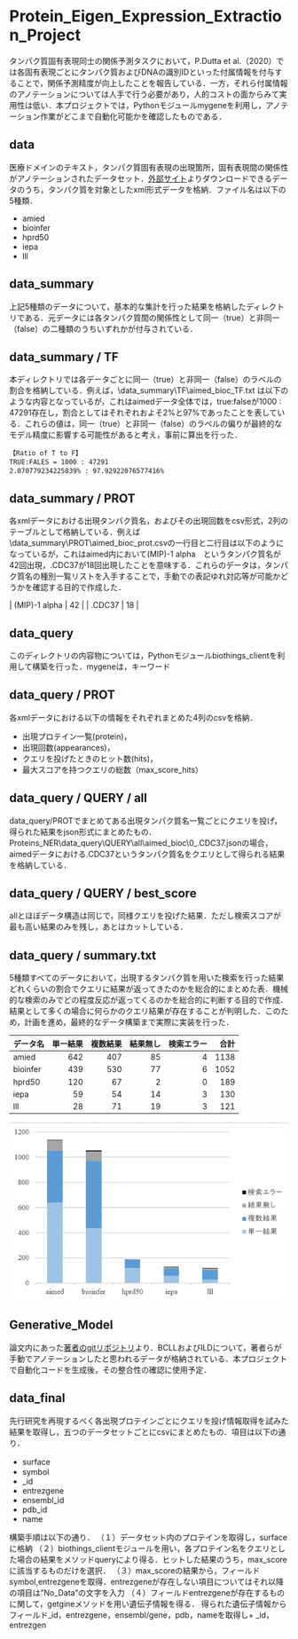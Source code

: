 # Protein_Eigen_Expression_Extraction_Project
タンパク質固有表現同士の関係予測タスクにおいて，P.Dutta et al.（2020）では各固有表現ごとにタンパク質およびDNAの識別IDといった付属情報を付与することで，関係予測精度が向上したことを報告している．一方，それら付属情報のアノテーションについては人手で行う必要があり，人的コストの面からみて実用性は低い．本プロジェクトでは，Pythonモジュールmygeneを利用し，アノテーション作業がどこまで自動化可能かを確認したものである．

## data
医療ドメインのテキスト，タンパク質固有表現の出現箇所，固有表現間の関係性がアノテーションされたデータセット．[外部サイト](http://corpora.informatik.hu-berlin.de/)よりダウンロードできるデータのうち，タンパク質を対象としたxml形式データを格納．ファイル名は以下の5種類．


+ amied
+ bioinfer
+ hprd50
+ iepa
+ lll 


## data_summary 
上記5種類のデータについて，基本的な集計を行った結果を格納したディレクトリである．元データには各タンパク質間の関係性として同一（true）と非同一（false）の二種類のうちいずれかが付与されている．
	
## data_summary / TF
本ディレクトリでは各データごとに同一（true）と非同一（false）のラベルの割合を格納している．例えば，\data_summary\TF\aimed_bioc_TF.txt は以下のような内容となっているが，これはaimedデータ全体では，true:falseが1000 : 47291存在し，割合としてはそれぞれおよそ2%と97%であったことを表している．これらの値は，同一（true）と非同一（false）のラベルの偏りが最終的なモデル精度に影響する可能性があると考え，事前に算出を行った．
	
```
【Ratio of T to F】
TRUE:FALES = 1000 : 47291
2.070779234225839% : 97.92922076577416%
```



## data_summary / PROT
各xmlデータにおける出現タンパク質名，およびその出現回数をcsv形式，2列のテーブルとして格納している．例えば\data_summary\PROT\aimed_bioc_prot.csvの一行目と二行目は以下のようになっているが，これはaimed内において(MIP)-1 alpha　というタンパク質名が42回出現，.CDC37が18回出現したことを意味する．これらのデータは，タンパク質名の種別一覧リストを入手することで，手動での表記ゆれ対応等が可能かどうかを確認する目的で作成した．

| (MIP)-1 alpha      | 42      | 
| .CDC37      | 18       |


## data_query
このディレクトリの内容物については，Pythonモジュールbiothings_clientを利用して構築を行った．mygeneは，キーワード
## data_query / PROT
各xmlデータにおける以下の情報をそれぞれまとめた4列のcsvを格納．

+ 出現プロテイン一覧(protein)，
+ 出現回数(appearances)，
+ クエリを投げたときのヒット数(hits)，
+ 最大スコアを持つクエリの総数（max_score_hits）

##  data_query / QUERY / all
data_query/PROTでまとめてある出現タンパク質名一覧ごとにクエリを投げ，得られた結果をjson形式にまとめたもの．Proteins_NER\data_query\QUERY\all\aimed_bioc\0_.CDC37.jsonの場合，aimedデータにおける.CDC37というタンパク質名をクエリとして得られる結果を格納している．

## data_query / QUERY / best_score
allとほぼデータ構造は同じで，同様クエリを投げた結果．ただし検索スコアが最も高い結果のみを残し，あとはカットしている．

## data_query / summary.txt

5種類すべてのデータにおいて，出現するタンパク質を用いた検索を行った結果どれくらいの割合でクエリに結果が返ってきたのかを総合的にまとめた表．機械的な検索のみでどの程度反応が返ってくるのかを総合的に判断する目的で作成．結果として多くの場合に何らかのクエリ結果が存在することが判明した．このため，計画を進め，最終的なデータ構築まで実際に実装を行った．


| データ名 | 単一結果 | 複数結果 | 結果無し | 検索エラー | 合計 | 
| -------- | -------: | -------: | -------: | ---------: | ---: | 
| amied    | 642      | 407      | 85       | 4          | 1138 | 
| bioinfer | 439      | 530      | 77       | 6          | 1052 | 
| hprd50   | 120      | 67       | 2        | 0          | 189  | 
| iepa     | 59       | 54       | 14       | 3          | 130  | 
| lll      | 28       | 71       | 19       | 3          | 121  | 

![可視化グラフ](https://github.com/TRMT-Yuka/Protein_Named_Entity_Recognition_Project/blob/main/README_img/bar_graph_1.png)


## Generative_Model
論文内にあった[著者のgitリポジトリ](https://github.com/duttaprat/PPI_Generative)より．BCLLおよびILDについて，著者らが手動でアノテーションしたと思われるデータが格納されている．本プロジェクトで自動化コードを生成後，その整合性の確認に使用予定．

## data_final
先行研究を再現するべく各出現プロテインごとにクエリを投げ情報取得を試みた結果を取得し，五つのデータセットごとにcsvにまとめたもの．項目は以下の通り．

+ surface　
+ symbol
+ _id
+ entrezgene
+ ensembl_id
+ pdb_id
+ name
	
構築手順は以下の通り．
（１）データセット内のプロテインを取得し，surfaceに格納
（２）biothings_clientモジュールを用い，各プロテイン名をクエリとした場合の結果をメソッドqueryにより得る．ヒットした結果のうち，max_scoreに該当するものだけを選択．
（３）max_scoreの結果から，フィールドsymbol,entrezgeneを取得．entrezgeneが存在しない項目についてはそれ以降の項目は”No_Data”の文字を入力
（４）フィールドentrezgeneが存在するものに関して，getgineメソッドを用い遺伝子情報を得る．
得られた遺伝子情報からフィールド_id，entrezgene，ensembl/gene，pdb，nameを取得し+ _id，entrezgen

